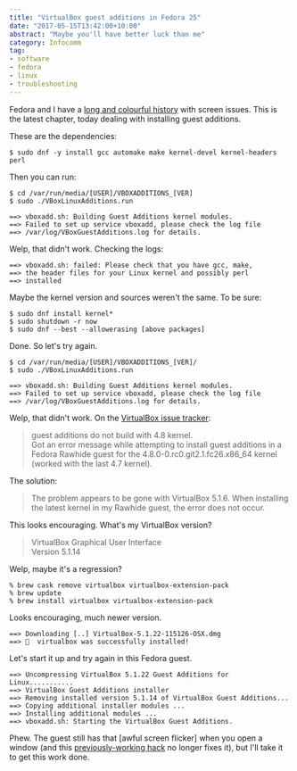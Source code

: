 ```yaml
---
title: "VirtualBox guest additions in Fedora 25"
date: "2017-05-15T13:42:00+10:00"
abstract: "Maybe you'll have better luck than me"
category: Infocomm
tag:
- software
- fedora
- linux
- troubleshooting
---
```

Fedora and I have a [long and colourful history] with screen issues. This is the latest chapter, today dealing with installing guest additions.

These are the dependencies:

    $ sudo dnf -y install gcc automake make kernel-devel kernel-headers perl

Then you can run:

    $ cd /var/run/media/[USER]/VBOXADDITIONS_[VER]
    $ sudo ./VBoxLinuxAdditions.run

    ==> vboxadd.sh: Building Guest Additions kernel modules.
    ==> Failed to set up service vboxadd, please check the log file
    ==> /var/log/VBoxGuestAdditions.log for details.

Welp, that didn't work. Checking the logs:

    ==> vboxadd.sh: failed: Please check that you have gcc, make,
    ==> the header files for your Linux kernel and possibly perl
    ==> installed

Maybe the kernel version and sources weren't the same. To be sure:

    $ sudo dnf install kernel*
    $ sudo shutdown -r now
    $ sudo dnf --best --allowerasing [above packages]

Done. So let's try again.

    $ cd /var/run/media/[USER]/VBOXADDITIONS_[VER]/
    $ sudo ./VBoxLinuxAdditions.run

    ==> vboxadd.sh: Building Guest Additions kernel modules.
    ==> Failed to set up service vboxadd, please check the log file
    ==> /var/log/VBoxGuestAdditions.log for details.

Welp, that didn't work. On the [VirtualBox issue tracker]:

> guest additions do not build with 4.8 kernel.  
> Got an error message while attempting to install guest additions in a 
> Fedora Rawhide guest for the 4.8.0-0.rc0.git2.1.fc26.x86_64 kernel 
> (worked with the last 4.7 kernel). 

The solution:

> The problem appears to be gone with VirtualBox 5.1.6. When installing 
> the latest kernel in my Rawhide guest, the error does not occur. 

This looks encouraging. What's my VirtualBox version?

> VirtualBox Graphical User Interface  
> Version 5.1.14

Welp, maybe it's a regression?

    % brew cask remove virtualbox virtualbox-extension-pack
    % brew update
    % brew install virtualbox virtualbox-extension-pack

Looks encouraging, much newer version.

    ==> Downloading [..] VirtualBox-5.1.22-115126-OSX.dmg
    ==> 🍺  virtualbox was successfully installed!

Let's start it up and try again in this Fedora guest.

    ==> Uncompressing VirtualBox 5.1.22 Guest Additions for Linux...........
    ==> VirtualBox Guest Additions installer
    ==> Removing installed version 5.1.14 of VirtualBox Guest Additions...
    ==> Copying additional installer modules ...
    ==> Installing additional modules ...
    ==> vboxadd.sh: Starting the VirtualBox Guest Additions.

Phew. The guest still has that [awful screen flicker] when you open a window (and this [previously-working hack] no longer fixes it), but I'll take it to get this work done.

[long and colourful history]: https://rubenerd.com/fedora-11-almost-awesome/
[Virtualbox issue tracker]: https://www.virtualbox.org/ticket/15713
[really awful screen flicker]: https://www.virtualbox.org/ticket/13653
[previously-working hack]: https://unix.stackexchange.com/questions/132005/screen-flickering-only-on-desktop-with-fedora-20-but-why

